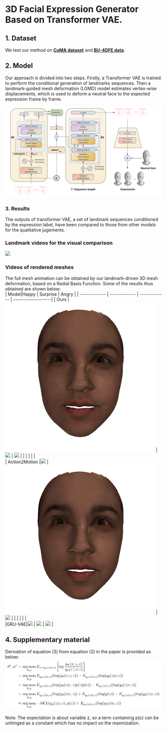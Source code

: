 # 3D Facial Expression Generator Based on Transformer VAE.

## 1. Dataset

We test our method on [**CoMA dataset**](https://coma.is.tue.mpg.de/) and [**BU-4DFE data**](http://www.cs.binghamton.edu/~lijun/Research/3DFE/3DFE_Analysis.html).
## 2. Model
Our approach is divided into two steps. Firstly, a Transformer VAE is trained to perform the conditional generation of landmarks sequences. Then a landmark-guided mesh deformation (LGMD) model estimates vertex-wise displacements, which is used to deform a neutral face to the expected expression frame by frame.

<img  src="Results/model1.png"  />
                                       


### 3. Results
The outputs of transformer VAE, a set of landmark sequences conditioned by the expression label, have been compared to those from other models for the qualitative jugements. <br> 

### Landmark videos for the visual comparison

 <img  src="Results/gif/3DFacial_LM.gif"  />  
 
 
### Videos of rendered meshes 
The full mesh animation can be obtained by our landmark-driven 3D mesh deformation, based on a Radial Basis Function. Some of the results thus obtained are shown below: <br>
| Model|Happy  | Surprise |  Angry | 
| ------------- | ------------- | ------------- | -------------------|
| Ours |<img  src="Results/gif/trans/trans_Happy15.gif"  /> | <img src="Results/gif/trans/transSurprise_15.gif"  /> |  <img src="Results/gif/trans/trans_angry15.gif"  /> | 
| | | | |     
| Action2Motion |<img  src="Results/gif/action2motion/Happy15.gif"  /> | <img src="Results/gif/action2motion/Surprise15.gif"  /> |  <img src="Results/gif/action2motion/Angry15.gif"  /> | 
| | | | |  
|GRU-VAE|<img  src="Results/gif/gru/gru_happy15.gif"  /> | <img src="Results/gif/gru/Surprise15.gif"  /> |  <img src="Results/gif/gru/angry15.gif"  /> | 

<!--
### Rendered mesh results on <a href=https://coma.is.tue.mpg.de> COMA</a> dataset
Also has been developed is an autoencoder that can translate a landmark set to a full facial mesh.

 <img  src="Results/gif/BareTeeth.gif"  />  <img src="Results/gif/CheeksIn.gif"  />   <img src="Results/gif/HighSmile.gif"  />  
  
<img  src="Results/gif/LipsUp.gif"  />  <img src="Results/gif/MouthExtrem.gif"  />  <img src="Results/gif/MouthUp.gif"  /> 
-->
## 4. Supplementary material
Derivation of equation (3) from equation (2) in the paper is provided as below:
<img  src="Results/eq2toeq3.PNG"  />

Note: The expectation is about variable z, so a term containing p(c) can be unhinged as a constant which has no impact on the maxmization. 
